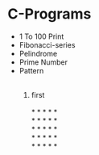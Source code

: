 # C-Programs
 <ul>
	 <li>1 To 100 Print</li>
	 <li>Fibonacci-series</li>
	 <li>Pelindrome</li>
	 <li>Prime Number</li>
	 <li>Pattern</li>
	 <ol><br>
		 <li>first</li><br>
		 * * * * *<br>
		 * * * * *<br>
		 * * * * *<br>
		 * * * * *<br>
		 * * * * *<br>
	 </ol>
 </ul>
